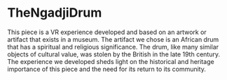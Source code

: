 # TheNgadjiDrum

This piece is a VR experience developed and based on an artwork or artifact that exists in a museum. The artifact we chose is an African drum that has a spiritual and religious significance. The drum, like many similar objects of cultural value, was stolen by the British in the late 19th century. The experience we developed sheds light on the historical and heritage importance of this piece and the need for its return to its community.
